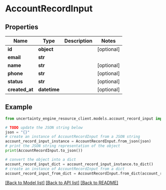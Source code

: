 # AccountRecordInput


## Properties

Name | Type | Description | Notes
------------ | ------------- | ------------- | -------------
**id** | **object** |  | [optional] 
**email** | **str** |  | 
**name** | **str** |  | [optional] 
**phone** | **str** |  | [optional] 
**status** | **str** |  | [optional] 
**created_at** | **datetime** |  | [optional] 

## Example

```python
from uncertainty_engine_resource_client.models.account_record_input import AccountRecordInput

# TODO update the JSON string below
json = "{}"
# create an instance of AccountRecordInput from a JSON string
account_record_input_instance = AccountRecordInput.from_json(json)
# print the JSON string representation of the object
print(AccountRecordInput.to_json())

# convert the object into a dict
account_record_input_dict = account_record_input_instance.to_dict()
# create an instance of AccountRecordInput from a dict
account_record_input_from_dict = AccountRecordInput.from_dict(account_record_input_dict)
```
[[Back to Model list]](../README.md#documentation-for-models) [[Back to API list]](../README.md#documentation-for-api-endpoints) [[Back to README]](../README.md)


